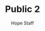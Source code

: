 ---
image: /assets/img/kl/kl_public_2.png
title: Public 2
number: 2
categories:
  - Meditations
  - Difficulty
  - Public
author: Hope Staff
notes: Public 2
embed: >-
  <iframe style="border-radius:12px" src="https://open.spotify.com/embed/episode/612EBqb1WVoY7FEzagA51u?utm_source=generator" width="100%" height="352" frameBorder="0" allowfullscreen="" allow="autoplay; clipboard-write; encrypted-media; fullscreen; picture-in-picture" loading="lazy"></iframe>
transcript: >-
  SOME LINES OF TEXT START HERE
---
